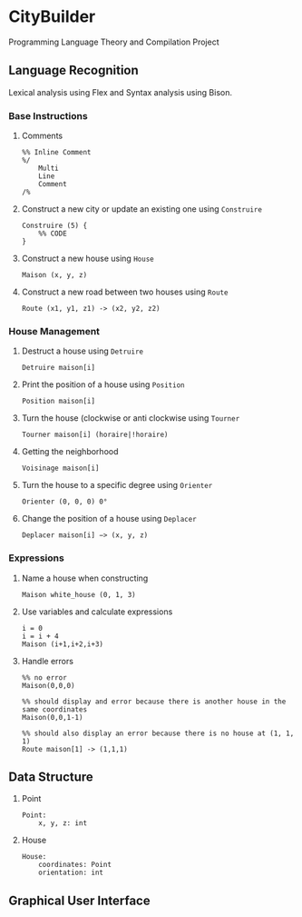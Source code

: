 
# CityBuilder
Programming Language Theory and Compilation Project

## Language Recognition
Lexical analysis using Flex and Syntax analysis using Bison.
### Base Instructions
1. Comments
    ```
    %% Inline Comment
    %/
        Multi
        Line
        Comment
    /%
    ```
2. Construct a new city or update an existing one using `Construire`
    ```
    Construire (5) {
        %% CODE
    }
    ```
3. Construct a new house using `House`
    ```
    Maison (x, y, z)
    ```
4. Construct a new road between two houses using `Route`
    ```
    Route (x1, y1, z1) -> (x2, y2, z2)
    ```
### House Management
1. Destruct a house using `Detruire`
    ```
    Detruire maison[i]
    ```
2. Print the position of a house using `Position`
    ```
    Position maison[i]
    ```
3. Turn the house (clockwise or anti clockwise using `Tourner`
    ```
    Tourner maison[i] (horaire|!horaire)
    ```
4. Getting the neighborhood
    ```
    Voisinage maison[i]
    ```
5. Turn the house to a specific degree using `Orienter`
    ```
    Orienter (0, 0, 0) 0°
    ```
6. Change the position of a house using `Deplacer`
    ```
    Deplacer maison[i] −> (x, y, z)
	```
### Expressions
1. Name a house when constructing
	```
	Maison white_house (0, 1, 3)
	```
2. Use variables and calculate expressions
	```
	i = 0
	i = i + 4
	Maison (i+1,i+2,i+3)
	```
3. Handle errors
	```
	%% no error
	Maison(0,0,0)

	%% should display and error because there is another house in the same coordinates
	Maison(0,0,1-1)

	%% should also display an error because there is no house at (1, 1, 1)
	Route maison[1] -> (1,1,1)
	```
## Data Structure
1. Point
	```
	Point:
		x, y, z: int
	```
2. House
	```
	House:
		coordinates: Point
		orientation: int
	```

## Graphical User Interface
